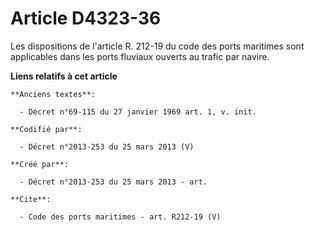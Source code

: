 # Article D4323-36

Les dispositions de l'article R. 212-19 du code des ports maritimes sont applicables dans les ports fluviaux ouverts au
trafic par navire.

**Liens relatifs à cet article**

	**Anciens textes**:

	  - Décret n°69-115 du 27 janvier 1969 art. 1, v. init.

	**Codifié par**:

	  - Décret n°2013-253 du 25 mars 2013 (V)

	**Créé par**:

	  - Décret n°2013-253 du 25 mars 2013 - art.

	**Cite**:

	  - Code des ports maritimes - art. R212-19 (V)
